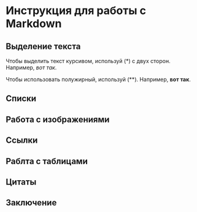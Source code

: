 # Инструкция для работы с Markdown

## Выделение текста

Чтобы выделить текст курсивом, используй (*) с двух сторон. Например, *вот так*.

Чтобы использовать полужирный, используй (**). Например, **вот так**.

## Списки

## Работа с изображениями

## Ссылки

## Раблта с таблицами

## Цитаты

## Заключение